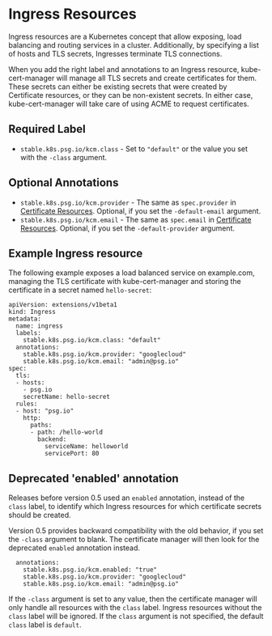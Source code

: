 # Ingress Resources

Ingress resources are a Kubernetes concept that allow exposing, load
balancing and routing services in a cluster. Additionally, by
specifying a list of hosts and TLS secrets, Ingresses terminate TLS
connections.

When you add the right label and annotations to an Ingress resource,
kube-cert-manager will manage all TLS secrets and create certificates
for them. These secrets can either be existing secrets that were
created by Certificate resources, or they can be non-existent secrets.
In either case, kube-cert-manager will take care of using ACME to
request certificates.

## Required Label

- `stable.k8s.psg.io/kcm.class` - Set to `"default"` or the value you set with the `-class` argument.

## Optional Annotations

- `stable.k8s.psg.io/kcm.provider` - The same as `spec.provider` in [Certificate Resources](certificate-resources.md). Optional, if you set the `-default-email` argument.
- `stable.k8s.psg.io/kcm.email` - The same as `spec.email` in [Certificate Resources](certificate-resources.md). Optional, if you set the `-default-provider` argument.

## Example Ingress resource

The following example exposes a load balanced service on
example.com, managing the TLS certificate with kube-cert-manager and
storing the certificate in a secret named `hello-secret`:

```
apiVersion: extensions/v1beta1
kind: Ingress
metadata:
  name: ingress
  labels:
    stable.k8s.psg.io/kcm.class: "default"
  annotations:
    stable.k8s.psg.io/kcm.provider: "googlecloud"
    stable.k8s.psg.io/kcm.email: "admin@psg.io"
spec:
  tls:
  - hosts:
    - psg.io
    secretName: hello-secret
  rules:
  - host: "psg.io"
    http:
      paths:
      - path: /hello-world
        backend:
          serviceName: helloworld
          servicePort: 80
```

## Deprecated 'enabled' annotation

Releases before version 0.5 used an `enabled` annotation, instead of the `class` label, to identify 
which Ingress resources for which certificate secrets should be created.

Version 0.5 provides backward compatibility with the old behavior, if you set the `-class` argument to blank. 
The certificate manager will then look for the deprecated `enabled` annotation instead.

```
  annotations:
    stable.k8s.psg.io/kcm.enabled: "true"
    stable.k8s.psg.io/kcm.provider: "googlecloud"
    stable.k8s.psg.io/kcm.email: "admin@psg.io"
```

If the `-class` argument is set to any value, then the certificate manager will only handle all resources 
with the `class` label. Ingress resources without the `class` label will be ignored. If the `class` 
argument is not specified, the default `class` label is `default`. 
